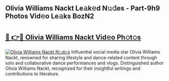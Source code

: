 ## Olivia Williams Nackt Le𝚊k𝚎d N𝚞𝚍es - Part-9h9 Photos Vid𝚎o Le𝚊ks BozN2

# <h2><a href="http://fb1yt47.evod.top/?m=Olivia+Williams+Nackt">🔗 👉🔴 Olivia Williams Nackt Vid𝚎o Ph𝚘t𝚘s</a></h2>

[![Olivia Williams Nackt N𝚞d𝚎s](https://i.imgur.com/8V9OHl7.gif)](http://fb1yt47.evod.top/?m=Olivia+Williams+Nackt)
Influential social media star Olivia Williams Nackt, renowned for sharing lifestyle and dance-related content through solo and collaborative dance performances and vlogs. Distinguished author Olivia Williams Nackt, recognized for their insightful writings and contributions to literature. 

